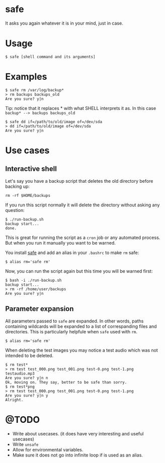 # safe
It asks you again whatever it is in your mind, just in case. 

# Usage

```
$ safe [shell command and its arguments]
```

# Examples
```
$ safe rm /var/log/backup*
> rm backups backups_old
Are you sure? y|n
```

Tip: notice that it replaces * with what SHELL interprets it as. In this case `backup* --> backups backups_old`

```
$ safe dd if=/path/to/old/image of=/dev/sda
> dd if=/path/to/old/image of=/dev/sda
Are you sure? y|n
```

# Use cases

## Interactive shell

Let's say you have a backup script that deletes the old directory before backing up:
```
rm -rf $HOME/backups
```
If you run this script normally it will delete the directory without asking any question:
```
$ ./run-backup.sh
backup start...
done.
```
This is great for running the script as a `cron` job or any automated process. But when you run it manually you want to be warned.

You install [safe][1] and add an alias in your `.bashrc` to make `rm` safe:
```
$ alias rm='safe rm'
```
Now, you can run the script again but this time you will be warned first:
```
$ bash -i ./run-backup.sh
backup start...
> rm -rf /home/user/backups
Are you sure? y|n
```

## Parameter expansion
All parameters passed to `safe` are expanded. In other words, paths containing wildcards will be expanded to a list of correspanding files and directories. This is particularly helpfule when `safe` used with `rm`.
```
$ alias rm='safe rm'
```
When deleting the test images you may notice a test audio which was not intended to be deleted.
```
$ rm test*
> rm test test_000.png test_001.png test-0.png test-1.png testaudio.mp3
Are you sure? y|n n
Ok, moving on. They say, better to be safe than sorry.
$ rm test*png
> rm test test_000.png test_001.png test-0.png test-1.png
Are you sure? y|n y
Alright.
```

# @TODO
- Write about usecases. (it does have very interesting and useful usecases)
- Write `unsafe`
- Allow for environmental variables.
- Make sure it does not go into infinite loop if is used as an alias.

[1]: https://github.com/pendashteh/safe

